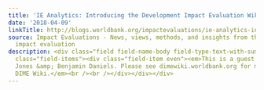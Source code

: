 ```yaml
---
title: 'IE Analytics: Introducing the Development Impact Evaluation Wiki'
date: '2018-04-09'
linkTitle: http://blogs.worldbank.org/impactevaluations/ie-analytics-introducing-development-impact-evaluation-wiki
source: Impact Evaluations - News, views, methods, and insights from the world of
  impact evaluation
description: <div class="field field-name-body field-type-text-with-summary field-label-hidden"><div
  class="field-items"><div class="field-item even"><em>This is a guest post by Maria
  Jones &amp; Benjamin Daniels. Please see dimewiki.worldbank.org for more on the
  DIME Wiki.</em><br /><br /></div></div></div>
---
```

